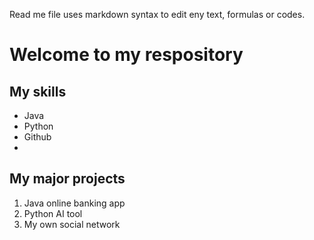Read me file uses markdown syntax to edit eny text, formulas or codes.

# Welcome to my respository

## My skills
- Java
- Python
- Github
- 
## My major projects
1. Java online banking app
2. Python AI tool
3. My own social network

